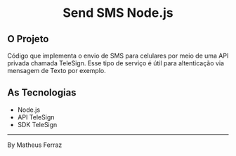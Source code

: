<h1 align="center">
    Send SMS Node.js
</h1>

## O Projeto

Código que implementa o envio de SMS para celulares por meio de uma API privada chamada TeleSign. Esse tipo de serviço é útil para altenticação via mensagem de Texto por exemplo. 

## As Tecnologias

- Node.js
- API TeleSign
- SDK TeleSign



*****

By Matheus Ferraz
